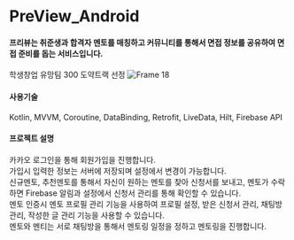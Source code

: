 # PreView_Android
#### 프리뷰는 취준생과 합격자 멘토를 매칭하고 커뮤니티를 통해서 면접 정보를 공유하여 면접 준비를 돕는 서비스입니다.
학생창업 유망팀 300 도약트랙 선정
![Frame 18](https://github.com/PreView-Team/Preview_Android/assets/32587845/1bbacb75-a6f0-4356-9bfd-d8d2b9e7adbd)

#### 사용기술
Kotlin, MVVM, Coroutine, DataBinding, Retrofit, LiveData, Hilt, Firebase API

#### 프로젝트 설명
카카오 로그인을 통해 회원가입을 진행합니다.  
가입시 입력한 정보는 서버에 저장되며 설정에서 변경이 가능합니다.  
신규멘토, 추천멘토를 통해서 자신이 원하는 멘토를 찾아 신청서를 보내고, 멘토가 수락하면 Firebase 알림과 설정에서 신청서 관리를 통해 확인할 수 있습니다.  
멘토 인증시 멘토 프로필 관리 기능을 사용하여 프로필 설정, 받은 신청서 관리, 채팅방 관리, 작성한 글 관리 기능을 사용할 수 있습니다.  
멘토와 멘티는 서로 채팅방을 통해서 멘토링 일정을 정하고 멘토링을 진행합니다.
